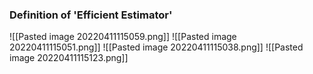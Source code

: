 ### Definition of 'Efficient Estimator'
![[Pasted image 20220411115059.png]]
![[Pasted image 20220411115051.png]]
![[Pasted image 20220411115038.png]]
![[Pasted image 20220411115123.png]]
